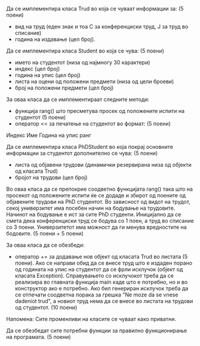 Да се имплементира класа Trud во која се чуваат информации за: (5 поени)

* вид на труд (еден знак и тоа C за конференциски труд, J за труд во списание)
* година на издавање (цел број).

Да се имплементира класа Student во која се чува: (5 поени)

* името на студентот (низа од најмногу 30 карактери)
* индекс (цел број)
* година на упис (цел број)
* листа на оцени од положени предмети (низа од цели броеви)
* број на положени предмети (цел број)

За оваа класа да се имплементираат следните методи:

* функција rang() што пресметува просек од положените испити на студентот (5 поени)
* оператор << за печатење на студентот во формат: (5 поени)

Индекс Име Година на упис ранг

Да се имплементира класа PhDStudent во која покрај основните информации за студентот дополнително се чува: (5 поени)

* листа од објавени трудови (динамички резервирана низа од објекти од класата Trud)
* бројот на трудови (цел број)

Во оваа класа да се препокрие соодветно функцијата rang() така што на просекот од положените испити ќе се додаде и збирот од поените од објавените трудови на PhD студентот. Во зависност од видот на трудот, секој универзитет има посебен начин на бодување на трудовите. Начинот на бодување е ист за сите PhD студенти. Иницијално да се смета дека конференциски труд се бодува со 1 поен, а труд во списание со 3 поени. Универзитетот има можност да ги менува вредностите на бодовите. (5 поени + 5 поени)

За оваа класа да се обезбеди:

* оператор += за додавање нов објект од класата Trud во листата (5 поени). Ако се направи обид да се внесе труд што е издаден порано од годината на упис на студентот да се фрли исклучок (објект од класата Exception). Справувањето со исклучокот треба да се реализира во главната функција main каде што е потребно, но и во конструктор ако е потребно. Ако бил генериран исклучок треба да се отпечати соодветна порака за грешка "Ne moze da se vnese dadeniot trud", а новиот труд нема да се внесе во листата на трудови од студентот. (10 поени)

Напомена: Сите променливи на класите се чуваат како приватни.

Да се обезбедат сите потребни функции за правилно функционирање на програмата. (5 поени)